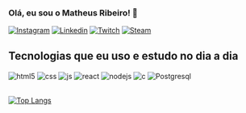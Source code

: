 ### Olá, eu sou o Matheus Ribeiro! 👋

[![Instagram](https://img.shields.io/badge/Instagram-E4405F?style=for-the-badge&logo=instagram&logoColor=white)](https://instagram.com/matheusrr__)
[![Linkedin](https://img.shields.io/badge/LinkedIn-0077B5?style=for-the-badge&logo=linkedin&logoColor=white)](https://linkedin.com/in/matheus-rodrigues-9a648a213)
[![Twitch](https://img.shields.io/badge/Twitch-9146FF?style=for-the-badge&logo=twitch&logoColor=white)](https://twitch.tv/mtszer4)
[![Steam](https://img.shields.io/badge/Steam-000000?style=for-the-badge&logo=steam&logoColor=white)](https://steamcommunity.com/id/versatile10)

## Tecnologias que eu uso e estudo no dia a dia

<div style="display: inline_block">
  <img align="center" alt="html5" src="https://img.shields.io/badge/HTML5-E34F26?style=for-the-badge&logo=html5&logoColor=white" />
  <img align="center" alt="css" src="https://img.shields.io/badge/CSS3-1572B6?style=for-the-badge&logo=css3&logoColor=white" />
  <img align="center" alt="js" src="https://img.shields.io/badge/JavaScript-F7DF1E?style=for-the-badge&logo=javascript&logoColor=black" />
  <img align="center" alt="react" src="https://img.shields.io/badge/React-20232A?style=for-the-badge&logo=react&logoColor=61DAFB" />
  <img align="center" alt="nodejs" src="https://img.shields.io/badge/Node.js-43853D?style=for-the-badge&logo=node.js&logoColor=white" />
  <img align="center" alt="c" src="https://img.shields.io/badge/C-00599C?style=for-the-badge&logo=c&logoColor=white" />
  <img align="center" alt="Postgresql" src="https://img.shields.io/badge/PostgreSQL-316192?style=for-the-badge&logo=postgresql&logoColor=white" />
</div><br/>

[![Top Langs](https://github-readme-stats.vercel.app/api/top-langs/?username=matheusribeiro02&langs_count=8)](https://github.com/anuraghazra/github-readme-stats)
